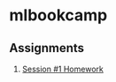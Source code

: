 # mlbookcamp

## Assignments
1. [Session #1 Homework](https://github.com/praveenbalijepalli/mlbookcamp/blob/main/Assignments/Homework%20%231/Session%20%231%20Homework.ipynb)
